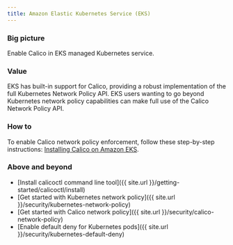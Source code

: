 ```yaml
---
title: Amazon Elastic Kubernetes Service (EKS)
---
```


### Big picture

Enable Calico in EKS managed Kubernetes service.

### Value

EKS has built-in support for Calico, providing a robust implementation of the full Kubernetes Network Policy API. EKS users wanting to go beyond Kubernetes network policy capabilities can make full use of the Calico Network Policy API.

### How to

To enable Calico network policy enforcement, follow these step-by-step instructions:
[Installing Calico on Amazon EKS](https://docs.aws.amazon.com/eks/latest/userguide/calico.html).

### Above and beyond

- [Install calicoctl command line tool]({{ site.url }}/getting-started/calicoctl/install)
- [Get started with Kubernetes network policy]({{ site.url }}/security/kubernetes-network-policy)
- [Get started with Calico network policy]({{ site.url }}/security/calico-network-policy)
- [Enable default deny for Kubernetes pods]({{ site.url }}/security/kubernetes-default-deny)
